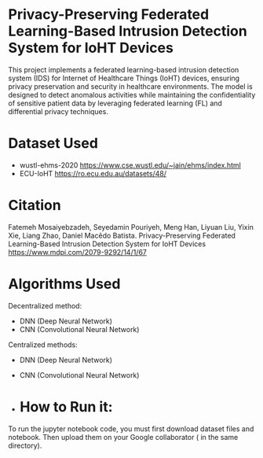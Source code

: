 # Privacy-Preserving Federated Learning-Based Intrusion Detection System for IoHT Devices

This project implements a federated learning-based intrusion detection system (IDS) for Internet of Healthcare Things (IoHT) devices, ensuring privacy preservation and security in healthcare environments. The model is designed to detect anomalous activities while maintaining the confidentiality of sensitive patient data by leveraging federated learning (FL) and differential privacy techniques.
# Dataset Used
- wustl-ehms-2020 https://www.cse.wustl.edu/~jain/ehms/index.html
- ECU-IoHT  https://ro.ecu.edu.au/datasets/48/
# Citation

Fatemeh Mosaiyebzadeh, Seyedamin Pouriyeh, Meng Han, Liyuan Liu, Yixin Xie, Liang Zhao, Daniel Macêdo Batista. Privacy-Preserving Federated Learning-Based Intrusion Detection System for IoHT Devices 
https://www.mdpi.com/2079-9292/14/1/67

# Algorithms Used
Decentralized method:
- DNN (Deep Neural Network)
- CNN (Convolutional Neural Network)

Centralized methods:

- DNN (Deep Neural Network)
- CNN (Convolutional Neural Network)

- # How to Run it:

To run the jupyter notebook code, you must first download dataset files and notebook. Then upload them on your Google collaborator ( in the same directory).

